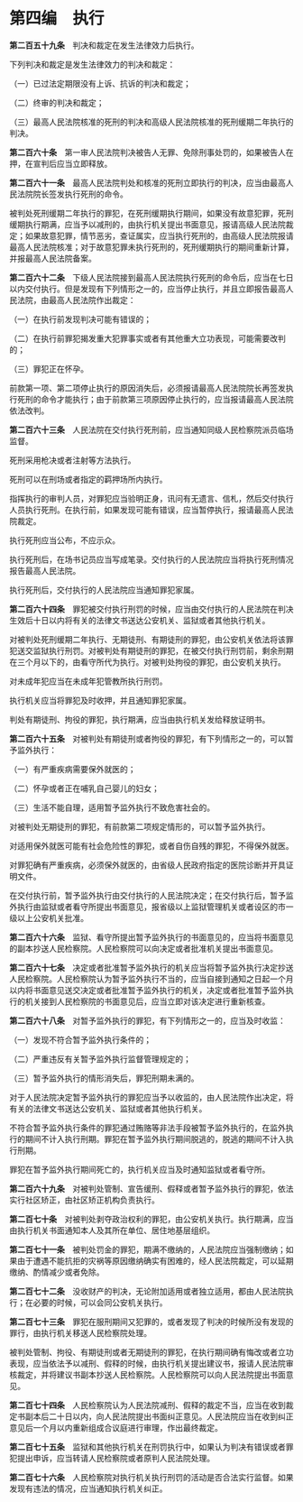 # 第四编　执行

**第二百五十九条**　判决和裁定在发生法律效力后执行。

下列判决和裁定是发生法律效力的判决和裁定：

（一）已过法定期限没有上诉、抗诉的判决和裁定；

（二）终审的判决和裁定；

（三）最高人民法院核准的死刑的判决和高级人民法院核准的死刑缓期二年执行的判决。

**第二百六十条**　第一审人民法院判决被告人无罪、免除刑事处罚的，如果被告人在押，在宣判后应当立即释放。

**第二百六十一条**　最高人民法院判处和核准的死刑立即执行的判决，应当由最高人民法院院长签发执行死刑的命令。

被判处死刑缓期二年执行的罪犯，在死刑缓期执行期间，如果没有故意犯罪，死刑缓期执行期满，应当予以减刑的，由执行机关提出书面意见，报请高级人民法院裁定；如果故意犯罪，情节恶劣，查证属实，应当执行死刑的，由高级人民法院报请最高人民法院核准；对于故意犯罪未执行死刑的，死刑缓期执行的期间重新计算，并报最高人民法院备案。

**第二百六十二条**　下级人民法院接到最高人民法院执行死刑的命令后，应当在七日以内交付执行。但是发现有下列情形之一的，应当停止执行，并且立即报告最高人民法院，由最高人民法院作出裁定：

（一）在执行前发现判决可能有错误的；

（二）在执行前罪犯揭发重大犯罪事实或者有其他重大立功表现，可能需要改判的；

（三）罪犯正在怀孕。

前款第一项、第二项停止执行的原因消失后，必须报请最高人民法院院长再签发执行死刑的命令才能执行；由于前款第三项原因停止执行的，应当报请最高人民法院依法改判。

**第二百六十三条**　人民法院在交付执行死刑前，应当通知同级人民检察院派员临场监督。

死刑采用枪决或者注射等方法执行。

死刑可以在刑场或者指定的羁押场所内执行。

指挥执行的审判人员，对罪犯应当验明正身，讯问有无遗言、信札，然后交付执行人员执行死刑。在执行前，如果发现可能有错误，应当暂停执行，报请最高人民法院裁定。

执行死刑应当公布，不应示众。

执行死刑后，在场书记员应当写成笔录。交付执行的人民法院应当将执行死刑情况报告最高人民法院。

执行死刑后，交付执行的人民法院应当通知罪犯家属。

**第二百六十四条**　罪犯被交付执行刑罚的时候，应当由交付执行的人民法院在判决生效后十日以内将有关的法律文书送达公安机关、监狱或者其他执行机关。

对被判处死刑缓期二年执行、无期徒刑、有期徒刑的罪犯，由公安机关依法将该罪犯送交监狱执行刑罚。对被判处有期徒刑的罪犯，在被交付执行刑罚前，剩余刑期在三个月以下的，由看守所代为执行。对被判处拘役的罪犯，由公安机关执行。

对未成年犯应当在未成年犯管教所执行刑罚。

执行机关应当将罪犯及时收押，并且通知罪犯家属。

判处有期徒刑、拘役的罪犯，执行期满，应当由执行机关发给释放证明书。

**第二百六十五条**　对被判处有期徒刑或者拘役的罪犯，有下列情形之一的，可以暂予监外执行：

（一）有严重疾病需要保外就医的；

（二）怀孕或者正在哺乳自己婴儿的妇女；

（三）生活不能自理，适用暂予监外执行不致危害社会的。

对被判处无期徒刑的罪犯，有前款第二项规定情形的，可以暂予监外执行。

对适用保外就医可能有社会危险性的罪犯，或者自伤自残的罪犯，不得保外就医。

对罪犯确有严重疾病，必须保外就医的，由省级人民政府指定的医院诊断并开具证明文件。

在交付执行前，暂予监外执行由交付执行的人民法院决定；在交付执行后，暂予监外执行由监狱或者看守所提出书面意见，报省级以上监狱管理机关或者设区的市一级以上公安机关批准。

**第二百六十六条**　监狱、看守所提出暂予监外执行的书面意见的，应当将书面意见的副本抄送人民检察院。人民检察院可以向决定或者批准机关提出书面意见。

**第二百六十七条**　决定或者批准暂予监外执行的机关应当将暂予监外执行决定抄送人民检察院。人民检察院认为暂予监外执行不当的，应当自接到通知之日起一个月以内将书面意见送交决定或者批准暂予监外执行的机关，决定或者批准暂予监外执行的机关接到人民检察院的书面意见后，应当立即对该决定进行重新核查。

**第二百六十八条**　对暂予监外执行的罪犯，有下列情形之一的，应当及时收监：

（一）发现不符合暂予监外执行条件的；

（二）严重违反有关暂予监外执行监督管理规定的；

（三）暂予监外执行的情形消失后，罪犯刑期未满的。

对于人民法院决定暂予监外执行的罪犯应当予以收监的，由人民法院作出决定，将有关的法律文书送达公安机关、监狱或者其他执行机关。

不符合暂予监外执行条件的罪犯通过贿赂等非法手段被暂予监外执行的，在监外执行的期间不计入执行刑期。罪犯在暂予监外执行期间脱逃的，脱逃的期间不计入执行刑期。

罪犯在暂予监外执行期间死亡的，执行机关应当及时通知监狱或者看守所。

**第二百六十九条**　对被判处管制、宣告缓刑、假释或者暂予监外执行的罪犯，依法实行社区矫正，由社区矫正机构负责执行。

**第二百七十条**　对被判处剥夺政治权利的罪犯，由公安机关执行。执行期满，应当由执行机关书面通知本人及其所在单位、居住地基层组织。

**第二百七十一条**　被判处罚金的罪犯，期满不缴纳的，人民法院应当强制缴纳；如果由于遭遇不能抗拒的灾祸等原因缴纳确实有困难的，经人民法院裁定，可以延期缴纳、酌情减少或者免除。

**第二百七十二条**　没收财产的判决，无论附加适用或者独立适用，都由人民法院执行；在必要的时候，可以会同公安机关执行。

**第二百七十三条**　罪犯在服刑期间又犯罪的，或者发现了判决的时候所没有发现的罪行，由执行机关移送人民检察院处理。

被判处管制、拘役、有期徒刑或者无期徒刑的罪犯，在执行期间确有悔改或者立功表现，应当依法予以减刑、假释的时候，由执行机关提出建议书，报请人民法院审核裁定，并将建议书副本抄送人民检察院。人民检察院可以向人民法院提出书面意见。

**第二百七十四条**　人民检察院认为人民法院减刑、假释的裁定不当，应当在收到裁定书副本后二十日以内，向人民法院提出书面纠正意见。人民法院应当在收到纠正意见后一个月以内重新组成合议庭进行审理，作出最终裁定。

**第二百七十五条**　监狱和其他执行机关在刑罚执行中，如果认为判决有错误或者罪犯提出申诉，应当转请人民检察院或者原判人民法院处理。

**第二百七十六条**　人民检察院对执行机关执行刑罚的活动是否合法实行监督。如果发现有违法的情况，应当通知执行机关纠正。
